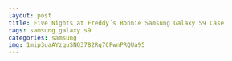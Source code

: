 ```yaml
---
layout: post
title: Five Nights at Freddy´s Bonnie Samsung Galaxy S9 Case
tags: samsung galaxy s9
categories: samsung
img: 1mip3uaAYzquSNQ3782Rg7CFwnPRQUa95
---
```

